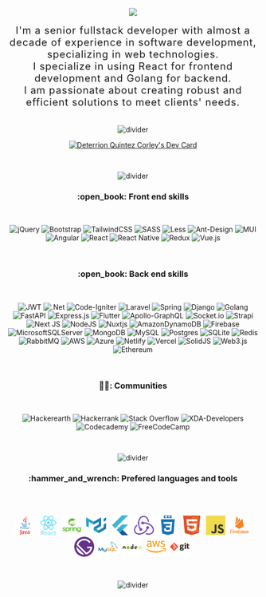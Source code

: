 <p align="center">
  <img src="https://capsule-render.vercel.app/api?text=@deterrion-corley-tech&animation=fadeIn&type=waving&color=gradient&height=100"/>
</p>
<p style="font-size: 20px; letter-spacing: 1px; margin: 0; text-align: center; width: 100%" align="center">
    I'm a senior fullstack developer with almost a decade of experience in software development, specializing in web technologies.
</p>
<p style="font-size: 20px; letter-spacing: 1px; margin: 0; text-align: center;" align="center">I specialize in using React for frontend development and Golang for backend.</p>
<p style="font-size: 20px; letter-spacing: 1px; margin: 0; text-align: center;" align="center">I am passionate about creating robust and efficient solutions to meet clients' needs.</p>
<br/>
<br/><div align="center">
  <img src="https://github.com/naruhitokaide/naruhitokaide/blob/main/divider1.png" alt="divider"/>
</div> 

<p align="center">
    <a href="https://app.daily.dev/danylo-kaminskyi-tech"><img src="https://api.daily.dev/devcards/03c81538838e4d38a4733f0af1d879b4.png?r=khk" width="400" alt="Deterrion Quintez Corley's Dev Card"/></a>
</p>

<br/><div align="center">
  <img src="https://github.com/naruhitokaide/naruhitokaide/blob/main/divider1.png" alt="divider"/>  
</div> 
  <h3 align="center"> :open_book: Front end skills</h3><br/>
<!-- <div align="center">
  <img src="https://github.com/naruhitokaide/naruhitokaide/blob/main/divider2.png" alt="divider"/>
</div>  -->
<!-- <h3 align="center"><img src="https://github.com/naruhitokaide/naruhitokaide/blob/main/code.gif" height="20"/> Tech & Tools</h3> -->

<!--   <table>
    <tr>
      <td valign="center" width="100px"><b>Frontend<b></td>
      <td valign="center" width="100px"><b>Backend<b></td>
      <td valign="center" width="100px"><b>Dev<b></td>
    </tr>
    <tr>
      <td valign="center" align="center" width="300px">
        <img src="https://img.shields.io/badge/HTML-green" /> 
        <img src="https://img.shields.io/badge/CSS-green" />
        <img src="https://img.shields.io/badge/JavaScript-green" /> 
        <img src="https://img.shields.io/badge/TypeScript-green" />
        <img src="https://img.shields.io/badge/React-green" /> 
        <img src="https://img.shields.io/badge/Vue-green" /> 
        <img src="https://img.shields.io/badge/Angular-green" /> 
        <img src="https://img.shields.io/badge/Bootstrap-green" /> 
        <img src="https://img.shields.io/badge/Tailwind-green" /> 
        <img src="https://img.shields.io/badge/Next-green" /> 
        <img src="https://img.shields.io/badge/Nuxt-green" /> 
        <img src="https://img.shields.io/badge/Shopify-green" /> 
        <img src="https://img.shields.io/badge/Chart.js-green" />
        <img src="https://img.shields.io/badge/Chart.js-green" />
        <img src="https://img.shields.io/badge/Chart.js-green" />
        <img src="https://img.shields.io/badge/Chart.js-green" />
        <img src="https://img.shields.io/badge/Chart.js-green" />
      </td>      
      <td valign="center" align="center" width="300px">
        <img src="https://img.shields.io/badge/SpringBoot-green" /> 
        <img src="https://img.shields.io/badge/Django-green" /> 
        <img src="https://img.shields.io/badge/Python-green" /> 
        <img src="https://img.shields.io/badge/Selenium-green" />        
        <img src="https://img.shields.io/badge/Ruby-green" /> 
        <img src="https://img.shields.io/badge/Rails-green" /> 
        <img src="https://img.shields.io/badge/BeautifulSoup-green" /> 
        <img src="https://img.shields.io/badge/Pandas-green" /> 
        <img src="https://img.shields.io/badge/Numpy-green" /> 
        <img src="https://img.shields.io/badge/Flask-green" /> 
        <img src="https://img.shields.io/badge/PHP-green" /> 
        <img src="https://img.shields.io/badge/Laravel-green" /> 
        <img src="https://img.shields.io/badge/Node.js-green" /> 
        <img src="https://img.shields.io/badge/Express-green" /> 
        <img src="https://img.shields.io/badge/Nest.js-green" /> 
      </td>
      <td valign="center" align="center" width="300px">
        <img src="https://img.shields.io/badge/AWS-green" /> 
        <img src="https://img.shields.io/badge/CI/CD-green" /> 
        <img src="https://img.shields.io/badge/Docker-green" /> 
        <img src="https://img.shields.io/badge/TDD-green" /> 
        <img src="https://img.shields.io/badge/Jira-green" /> 
        <img src="https://img.shields.io/badge/Tezos-green" /> 
        <img src="https://img.shields.io/badge/MySQL-green" /> 
        <img src="https://img.shields.io/badge/NoSQL-green" /> 
        <img src="https://img.shields.io/badge/MongoDB-green" /> 
        <img src="https://img.shields.io/badge/PostgreSQL-green" /> 
      </td>
    </tr>
  </table> -->
<div align="center" style="witdh:100%">
  
  ![jQuery](https://img.shields.io/badge/jquery-%230769AD.svg?style=for-the-badge&logo=jquery&logoColor=white)
  ![Bootstrap](https://img.shields.io/badge/bootstrap-%23563D7C.svg?style=for-the-badge&logo=bootstrap&logoColor=white)
  ![TailwindCSS](https://img.shields.io/badge/tailwindcss-%2338B2AC.svg?style=for-the-badge&logo=tailwind-css&logoColor=white)
  ![SASS](https://img.shields.io/badge/SASS-hotpink.svg?style=for-the-badge&logo=SASS&logoColor=white)
  ![Less](https://img.shields.io/badge/less-2B4C80?style=for-the-badge&logo=less&logoColor=white)
  ![Ant-Design](https://img.shields.io/badge/-AntDesign-%230170FE?style=for-the-badge&logo=ant-design&logoColor=white)
  ![MUI](https://img.shields.io/badge/MUI-%230081CB.svg?style=for-the-badge&logo=mui&logoColor=white)
  ![Angular](https://img.shields.io/badge/angular-%23DD0031.svg?style=for-the-badge&logo=angular&logoColor=white)
  ![React](https://img.shields.io/badge/react-%2320232a.svg?style=for-the-badge&logo=react&logoColor=%2361DAFB)
  ![React Native](https://img.shields.io/badge/react_native-%2320232a.svg?style=for-the-badge&logo=react&logoColor=%2361DAFB)
  ![Redux](https://img.shields.io/badge/redux-%23593d88.svg?style=for-the-badge&logo=redux&logoColor=white)
  ![Vue.js](https://img.shields.io/badge/vuejs-%2335495e.svg?style=for-the-badge&logo=vuedotjs&logoColor=%234FC08D)
</div>

<div align="center" style="witdh:100%"> 
<br/><h3 align="center"> :open_book: Back end skills</h3><br/>

![JWT](https://img.shields.io/badge/JWT-black?style=for-the-badge&logo=JSON%20web%20tokens)
![.Net](https://img.shields.io/badge/.NET-5C2D91?style=for-the-badge&logo=.net&logoColor=white)
![Code-Igniter](https://img.shields.io/badge/CodeIgniter-%23EF4223.svg?style=for-the-badge&logo=codeIgniter&logoColor=white)
![Laravel](https://img.shields.io/badge/laravel-%23FF2D20.svg?style=for-the-badge&logo=laravel&logoColor=white)
![Spring](https://img.shields.io/badge/spring-%236DB33F.svg?style=for-the-badge&logo=spring&logoColor=white)
![Django](https://img.shields.io/badge/django-%23092E20.svg?style=for-the-badge&logo=django&logoColor=white)
![Golang](https://img.shields.io/badge/Golang-%23EF4223.svg?style=for-the-badge&logo=Golang&logoColor=white)
![FastAPI](https://img.shields.io/badge/FastAPI-005571?style=for-the-badge&logo=fastapi)
![Express.js](https://img.shields.io/badge/express.js-%23404d59.svg?style=for-the-badge&logo=express&logoColor=%2361DAFB)
![Flutter](https://img.shields.io/badge/Flutter-%2302569B.svg?style=for-the-badge&logo=Flutter&logoColor=white)
![Apollo-GraphQL](https://img.shields.io/badge/-ApolloGraphQL-311C87?style=for-the-badge&logo=apollo-graphql)
![Socket.io](https://img.shields.io/badge/Socket.io-black?style=for-the-badge&logo=socket.io&badgeColor=010101)
![Strapi](https://img.shields.io/badge/strapi-%232E7EEA.svg?style=for-the-badge&logo=strapi&logoColor=white)
![Next JS](https://img.shields.io/badge/Next-black?style=for-the-badge&logo=next.js&logoColor=white)
![NodeJS](https://img.shields.io/badge/node.js-6DA55F?style=for-the-badge&logo=node.js&logoColor=white)
![Nuxtjs](https://img.shields.io/badge/Nuxt-002E3B?style=for-the-badge&logo=nuxtdotjs&logoColor=#00DC82)
![AmazonDynamoDB](https://img.shields.io/badge/Amazon%20DynamoDB-4053D6?style=for-the-badge&logo=Amazon%20DynamoDB&logoColor=white)
![Firebase](https://img.shields.io/badge/Firebase-039BE5?style=for-the-badge&logo=Firebase&logoColor=white)
![MicrosoftSQLServer](https://img.shields.io/badge/Microsoft%20SQL%20Sever-CC2927?style=for-the-badge&logo=microsoft%20sql%20server&logoColor=white)
![MongoDB](https://img.shields.io/badge/MongoDB-%234ea94b.svg?style=for-the-badge&logo=mongodb&logoColor=white)
![MySQL](https://img.shields.io/badge/mysql-%2300f.svg?style=for-the-badge&logo=mysql&logoColor=white)
![Postgres](https://img.shields.io/badge/postgres-%23316192.svg?style=for-the-badge&logo=postgresql&logoColor=white)
![SQLite](https://img.shields.io/badge/sqlite-%2307405e.svg?style=for-the-badge&logo=sqlite&logoColor=white)
![Redis](https://img.shields.io/badge/redis-%23DD0031.svg?style=for-the-badge&logo=redis&logoColor=white)
![RabbitMQ](https://img.shields.io/badge/Rabbitmq-FF6600?style=for-the-badge&logo=rabbitmq&logoColor=white)
![AWS](https://img.shields.io/badge/AWS-%23FF9900.svg?style=for-the-badge&logo=amazon-aws&logoColor=white)
![Azure](https://img.shields.io/badge/azure-%230072C6.svg?style=for-the-badge&logo=microsoftazure&logoColor=white)
![Netlify](https://img.shields.io/badge/netlify-%23000000.svg?style=for-the-badge&logo=netlify&logoColor=#00C7B7)
![Vercel](https://img.shields.io/badge/vercel-%23000000.svg?style=for-the-badge&logo=vercel&logoColor=white)
![SolidJS](https://img.shields.io/badge/SolidJS-2c4f7c?style=for-the-badge&logo=solid&logoColor=c8c9cb)
![Web3.js](https://img.shields.io/badge/web3.js-F16822?style=for-the-badge&logo=web3.js&logoColor=white)
![Ethereum](https://img.shields.io/badge/Ethereum-3C3C3D?style=for-the-badge&logo=Ethereum&logoColor=white)
</div>

<div align="center" style="witdh:100%"> 
<br/><h3> 👱‍♀️: Communities</h3><br/>

![Hackerearth](https://img.shields.io/badge/HackerEarth-%232C3454.svg?&style=for-the-badge&logo=HackerEarth&logoColor=Blue)
![Hackerrank](https://img.shields.io/badge/-Hackerrank-2EC866?style=for-the-badge&logo=HackerRank&logoColor=white)
![Stack Overflow](https://img.shields.io/badge/-Stackoverflow-FE7A16?style=for-the-badge&logo=stack-overflow&logoColor=white)
![XDA-Developers](https://img.shields.io/badge/XDA--Developers-%23AC6E2F.svg?style=for-the-badge&logo=XDA-Developers&logoColor=white)
![Codecademy](https://img.shields.io/badge/Codecademy-FFF0E5?style=for-the-badge&logo=codecademy&logoColor=1F243A)
![FreeCodeCamp](https://img.shields.io/badge/Freecodecamp-%23123.svg?&style=for-the-badge&logo=freecodecamp&logoColor=green)
</div>

<br/><div align="center">
  <img src="https://github.com/naruhitokaide/naruhitokaide/blob/main/divider2.png" alt="divider"/>
</div> 
<div align="center" style="witdh:100%"> 
<h3>
 :hammer_and_wrench: Prefered languages and tools
</h3><br/><br/>

  <img src="https://github.com/devicons/devicon/blob/master/icons/java/java-original-wordmark.svg" title="Java" alt="Java" width="40" height="40"/>&nbsp;
  <img src="https://github.com/devicons/devicon/blob/master/icons/react/react-original-wordmark.svg" title="React" alt="React" width="40" height="40"/>&nbsp;
  <img src="https://github.com/devicons/devicon/blob/master/icons/spring/spring-original-wordmark.svg" title="Spring" alt="Spring" width="40" height="40"/>&nbsp;
  <img src="https://github.com/devicons/devicon/blob/master/icons/materialui/materialui-original.svg" title="Material UI" alt="Material UI" width="40" height="40"/>&nbsp;
  <img src="https://github.com/devicons/devicon/blob/master/icons/flutter/flutter-original.svg" title="Flutter" alt="Flutter" width="40" height="40"/>&nbsp;
  <img src="https://github.com/devicons/devicon/blob/master/icons/redux/redux-original.svg" title="Redux" alt="Redux " width="40" height="40"/>&nbsp;
  <img src="https://github.com/devicons/devicon/blob/master/icons/css3/css3-plain-wordmark.svg"  title="CSS3" alt="CSS" width="40" height="40"/>&nbsp;
  <img src="https://github.com/devicons/devicon/blob/master/icons/html5/html5-original.svg" title="HTML5" alt="HTML" width="40" height="40"/>&nbsp;
  <img src="https://github.com/devicons/devicon/blob/master/icons/javascript/javascript-original.svg" title="JavaScript" alt="JavaScript" width="40" height="40"/>&nbsp;
  <img src="https://github.com/devicons/devicon/blob/master/icons/firebase/firebase-plain-wordmark.svg" title="Firebase" alt="Firebase" width="40" height="40"/>&nbsp;
  <img src="https://github.com/devicons/devicon/blob/master/icons/gatsby/gatsby-original.svg" title="Gatsby"  alt="Gatsby" width="40" height="40"/>&nbsp;
  <img src="https://github.com/devicons/devicon/blob/master/icons/mysql/mysql-original-wordmark.svg" title="MySQL"  alt="MySQL" width="40" height="40"/>&nbsp;
  <img src="https://github.com/devicons/devicon/blob/master/icons/nodejs/nodejs-original-wordmark.svg" title="NodeJS" alt="NodeJS" width="40" height="40"/>&nbsp;
  <img src="https://github.com/devicons/devicon/blob/master/icons/amazonwebservices/amazonwebservices-plain-wordmark.svg" title="AWS" alt="AWS" width="40" height="40"/>&nbsp;
  <img src="https://github.com/devicons/devicon/blob/master/icons/git/git-original-wordmark.svg" title="Git" alt="Git" width="40" height="40"/>&nbsp;  
</div>

<br/><div align="center">
  <img src="https://github.com/naruhitokaide/naruhitokaide/blob/main/divider2.png" alt="divider"/>
</div> 
